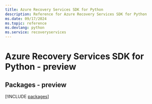 ```yaml
---
title: Azure Recovery Services SDK for Python
description: Reference for Azure Recovery Services SDK for Python
ms.date: 09/17/2024
ms.topic: reference
ms.devlang: python
ms.service: recoveryservices
---
```

# Azure Recovery Services SDK for Python - preview
## Packages - preview
[!INCLUDE [packages](recovery-services-index.md)]